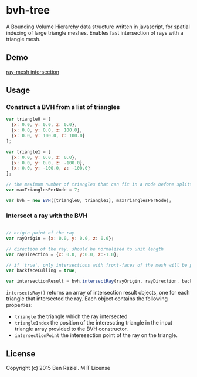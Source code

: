bvh-tree
======

A Bounding Volume Hierarchy data structure written in javascript, for spatial indexing of large triangle meshes.
Enables fast intersection of rays with a triangle mesh.


## Demo 
[ray-mesh intersection](https://cdn.rawgit.com/benraziel/bvh-tree/master/demo/index.html)

## Usage

### Construct a BVH from a list of triangles
```js
var triangle0 = [
  {x: 0.0, y: 0.0, z: 0.0}, 
  {x: 0.0, y: 0.0, z: 100.0}, 
  {x: 0.0, y: 100.0, z: 100.0}
];

var triangle1 = [
  {x: 0.0, y: 0.0, z: 0.0}, 
  {x: 0.0, y: 0.0, z: -100.0}, 
  {x: 0.0, y: -100.0, z: -100.0}
];

// the maximum number of triangles that can fit in a node before splitting it.
var maxTrianglesPerNode = 7; 

var bvh = new BVH([triangle0, triangle1], maxTrianglesPerNode);
```

### Intersect a ray with the BVH
```js

// origin point of the ray
var rayOrigin = {x: 0.0, y: 0.0, z: 0.0};

// direction of the ray. should be normalized to unit length
var rayDirection = {x: 0.0, y:0.0, z:-1.0};

// if 'true', only intersections with front-faces of the mesh will be performed
var backfaceCulling = true;

var intersectionResult = bvh.intersectRay(rayOrigin, rayDirection, backfaceCulling);
```
`intersectsRay()` returns an array of intersection result objects, one for each triangle that intersected the ray. Each object contains the following properties:
- `triangle` the triangle which the ray intersected
- `triangleIndex` the position of the interescting triangle in the input triangle array provided to the BVH constructor.
- `intersectionPoint` the interesection point of the ray on the triangle.

## License

Copyright (c) 2015 Ben Raziel. MIT License

